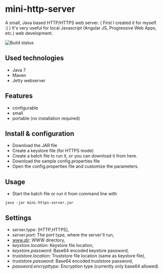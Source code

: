 # mini-http-server

A small, Java based HTTP/HTTPS web server. ( First I created it for myself. :) ) It's very useful for local Javascript (Angular JS, Progressive Web Apps, etc.) web development.

![Build status](https://travis-ci.org/szrnka-peter/mini-http-server.svg?branch=master)

## Used technologies
- Java 7
- Maven
- Jetty webserver

## Features
- configurable
- small
- portable (no installation required)

## Install & configuration
- Download the JAR file
- Create a keystore file (for HTTPS mode)
- Create a batch file to run it, or you can download it from here.
- Download the sample config.properties file
- Open the config.properties file and customize the parameters.

## Usage
- Start the batch file or run it from command line with
```
java -jar mini-https-server.jar
```

## Settings
- *server.type*: [HTTP,HTTPS],
- *server.port*: The port type, where the server'll run,
- *www.dir*: WWW directory,
- *keystore.location*: Keystore file location,
- *keystore.password*: Base64 encoded keystore password,
- *truststore.location*: Truststore file location (same as keystore file),
- *truststore.password*: Base64 encoded truststore password,
- *password.encrypttype*: Encryption type (currently only base64 allowed)
